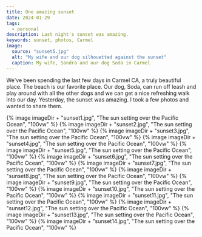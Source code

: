 ```yaml
---
title: One amazing sunset
date: 2024-01-29
tags:
  - personal
description: Last night's sunset was amazing.
keywords: sunset, photos, Carmel
image:
  source: "sunset5.jpg"
  alt: "My wife and our dog silhouetted against the sunset"
  caption: My wife, Sandra and our dog Soda in Carmel
---
```


We've been spending the last few days in Carmel CA, a truly beautiful place. The beach is our favorite place. Our dog, Soda, can run off leash and play around with all the other dogs and we can get a nice refreshing walk into our day. Yesterday, the sunset was amazing. I took a few photos and wanted to share them.

{% image imageDir + "sunset1.jpg", "The sun setting over the Pacific Ocean", "100vw" %}
{% image imageDir + "sunset2.jpg", "The sun setting over the Pacific Ocean", "100vw" %}
{% image imageDir + "sunset3.jpg", "The sun setting over the Pacific Ocean", "100vw" %}
{% image imageDir + "sunset4.jpg", "The sun setting over the Pacific Ocean", "100vw" %}
{% image imageDir + "sunset5.jpg", "The sun setting over the Pacific Ocean", "100vw" %}
{% image imageDir + "sunset6.jpg", "The sun setting over the Pacific Ocean", "100vw" %}
{% image imageDir + "sunset7.jpg", "The sun setting over the Pacific Ocean", "100vw" %}
{% image imageDir + "sunset8.jpg", "The sun setting over the Pacific Ocean", "100vw" %}
{% image imageDir + "sunset9.jpg", "The sun setting over the Pacific Ocean", "100vw" %}
{% image imageDir + "sunset10.jpg", "The sun setting over the Pacific Ocean", "100vw" %}
{% image imageDir + "sunset11.jpg", "The sun setting over the Pacific Ocean", "100vw" %}
{% image imageDir + "sunset12.jpg", "The sun setting over the Pacific Ocean", "100vw" %}
{% image imageDir + "sunset13.jpg", "The sun setting over the Pacific Ocean", "100vw" %}
{% image imageDir + "sunset14.jpg", "The sun setting over the Pacific Ocean", "100vw" %}
